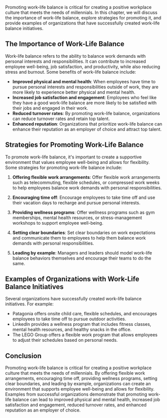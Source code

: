
Promoting work-life balance is critical for creating a positive workplace culture that meets the needs of millennials. In this chapter, we will discuss the importance of work-life balance, explore strategies for promoting it, and provide examples of organizations that have successfully created work-life balance initiatives.

The Importance of Work-Life Balance
-----------------------------------

Work-life balance refers to the ability to balance work demands with personal interests and responsibilities. It can contribute to increased employee well-being, job satisfaction, and productivity, while also reducing stress and burnout. Some benefits of work-life balance include:

- **Improved physical and mental health**: When employees have time to pursue personal interests and responsibilities outside of work, they are more likely to experience better physical and mental health.
- **Increased job satisfaction and engagement**: Employees who feel like they have a good work-life balance are more likely to be satisfied with their jobs and engaged in their work.
- **Reduced turnover rates**: By promoting work-life balance, organizations can reduce turnover rates and retain top talent.
- **Enhanced reputation**: Organizations that prioritize work-life balance can enhance their reputation as an employer of choice and attract top talent.

Strategies for Promoting Work-Life Balance
------------------------------------------

To promote work-life balance, it's important to create a supportive environment that values employee well-being and allows for flexibility. Some strategies for promoting work-life balance include:

1. **Offering flexible work arrangements**: Offer flexible work arrangements such as telecommuting, flexible schedules, or compressed work weeks to help employees balance work demands with personal responsibilities.

2. **Encouraging time off**: Encourage employees to take time off and use their vacation days to recharge and pursue personal interests.

3. **Providing wellness programs**: Offer wellness programs such as gym memberships, mental health resources, or stress-management workshops to support employee well-being.

4. **Setting clear boundaries**: Set clear boundaries on work expectations and communicate them to employees to help them balance work demands with personal responsibilities.

5. **Leading by example**: Managers and leaders should model work-life balance behaviors themselves and encourage their teams to do the same.

Examples of Organizations with Work-Life Balance Initiatives
------------------------------------------------------------

Several organizations have successfully created work-life balance initiatives. For example:

- Patagonia offers onsite child care, flexible schedules, and encourages employees to take time off to pursue outdoor activities.
- LinkedIn provides a wellness program that includes fitness classes, mental health resources, and healthy snacks in the office.
- The LEGO Group offers a flexible work program that allows employees to adjust their schedules based on personal needs.

Conclusion
----------

Promoting work-life balance is critical for creating a positive workplace culture that meets the needs of millennials. By offering flexible work arrangements, encouraging time off, providing wellness programs, setting clear boundaries, and leading by example, organizations can create an environment that supports employee well-being and allows for flexibility. Examples from successful organizations demonstrate that promoting work-life balance can lead to improved physical and mental health, increased job satisfaction and engagement, reduced turnover rates, and enhanced reputation as an employer of choice.
